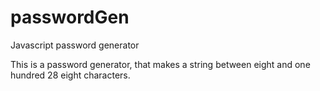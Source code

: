 # passwordGen
Javascript password generator

This is a password generator, that makes a string between eight and one hundred 28 eight characters.
